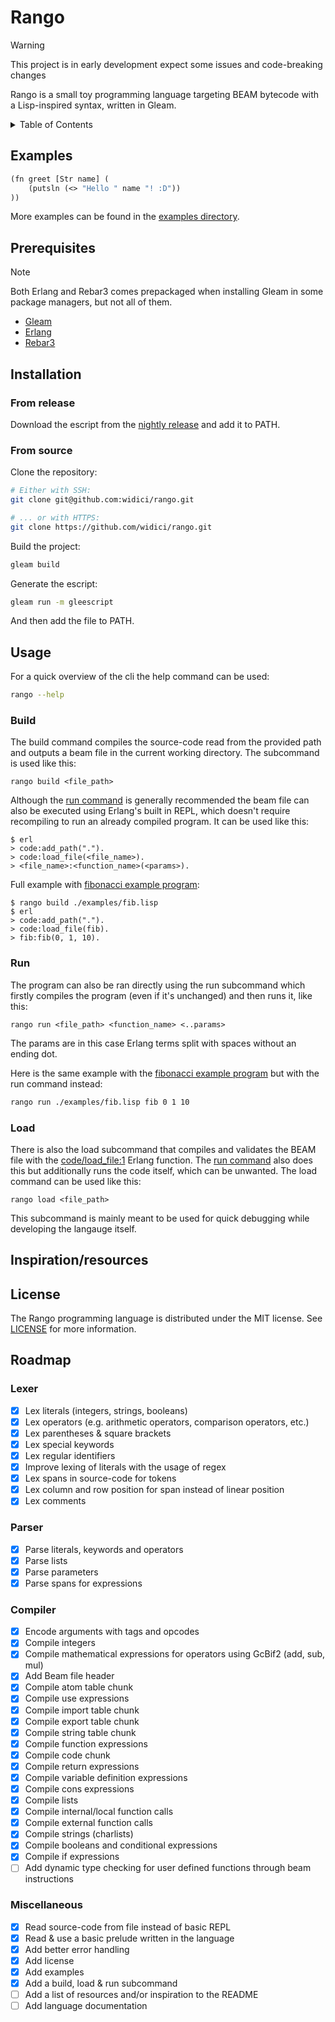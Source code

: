 # Rango

> [!WARNING]
> This project is in early development expect some issues and code-breaking changes

Rango is a small toy programming language targeting BEAM bytecode with a Lisp-inspired syntax, written in Gleam.

<details>
<summary>Table of Contents</summary>

1. [Examples](#examples)
1. [Prerequisites](#prerequisites)
1. [Installation](#installation)
    1. [From release](#from-release)
    2. [From source](#from-source)
1. [Usage](#usage)
    1. [Build](#build)
    1. [Run](#run)
    1. [Load](#load)
1. [Inspiration/resources](#inspirationresources)
1. [License](#license)
1. [Roadmap](#roadmap)

</details>

## Examples

```lisp
(fn greet [Str name] (
    (putsln (<> "Hello " name "! :D"))
))
```

More examples can be found in the [examples directory](./examples).

## Prerequisites

> [!NOTE]
> Both Erlang and Rebar3 comes prepackaged when installing Gleam in some package managers, but not all of them.

- [Gleam](https://gleam.run/getting-started/installing/#installing-gleam)
- [Erlang](https://gleam.run/getting-started/installing/#installing-erlang)
- [Rebar3](https://gleam.run/getting-started/installing/#installing-rebar3)

## Installation

### From release

Download the escript from the [nightly release](https://github.com/widici/rango/releases/tag/nightly) and add it to PATH.

### From source

Clone the repository:

```sh
# Either with SSH:
git clone git@github.com:widici/rango.git

# ... or with HTTPS:
git clone https://github.com/widici/rango.git
```

Build the project:

```sh
gleam build
```

Generate the escript:

```sh
gleam run -m gleescript
```

And then add the file to PATH.

## Usage

For a quick overview of the cli the help command can be used:

```sh
rango --help
```

### Build

The build command compiles the source-code read from the provided path and outputs a beam file in the current working directory. The subcommand is used like this:

```console
rango build <file_path>
```

Although the [run command](#run) is generally recommended the beam file can also be executed using Erlang's built in REPL, which doesn't require recompiling to run an already compiled program. It can be used like this:

```console
$ erl
> code:add_path(".").
> code:load_file(<file_name>).
> <file_name>:<function_name>(<params>).
```

Full example with [fibonacci example program](./examples/fib.lisp):

```console
$ rango build ./examples/fib.lisp
$ erl
> code:add_path(".").
> code:load_file(fib).
> fib:fib(0, 1, 10).
```

### Run

The program can also be ran directly using the run subcommand which firstly compiles the program (even if it's unchanged) and then runs it, like this:

```console
rango run <file_path> <function_name> <..params>
```

The params are in this case Erlang terms split with spaces without an ending dot.

Here is the same example with the [fibonacci example program](./examples/fib.lisp) but with the run command instead:

```sh
rango run ./examples/fib.lisp fib 0 1 10
```

### Load

There is also the load subcommand that compiles and validates the BEAM file with the [code/load_file:1](https://www.erlang.org/doc/apps/kernel/code.html#load_file/1) Erlang function. The [run command](#run) also does this but additionally runs the code itself, which can be unwanted. The load command can be used like this:

```console
rango load <file_path>
```

This subcommand is mainly meant to be used for quick debugging while developing the langauge itself.

## Inspiration/resources

## License

The Rango programming language is distributed under the MIT license. See [LICENSE](./LICENSE) for more information.

## Roadmap

### Lexer

- [x] Lex literals (integers, strings, booleans)
- [x] Lex operators (e.g. arithmetic operators, comparison operators, etc.)
- [x] Lex parentheses & square brackets
- [x] Lex special keywords
- [x] Lex regular identifiers
- [x] Improve lexing of literals with the usage of regex
- [x] Lex spans in source-code for tokens
- [x] Lex column and row position for span instead of linear position
- [x] Lex comments

### Parser

- [x] Parse literals, keywords and operators
- [x] Parse lists
- [x] Parse parameters
- [x] Parse spans for expressions

### Compiler

- [x] Encode arguments with tags and opcodes
- [x] Compile integers
- [x] Compile mathematical expressions for operators using GcBif2 (add, sub, mul)
- [x] Add Beam file header
- [x] Compile atom table chunk
- [x] Compile use expressions
- [x] Compile import table chunk
- [x] Compile export table chunk
- [x] Compile string table chunk
- [x] Compile function expressions
- [x] Compile code chunk
- [x] Compile return expressions
- [x] Compile variable definition expressions
- [x] Compile cons expressions
- [x] Compile lists
- [x] Compile internal/local function calls
- [x] Compile external function calls
- [x] Compile strings (charlists)
- [x] Compile booleans and conditional expressions
- [x] Compile if expressions
- [ ] Add dynamic type checking for user defined functions through beam instructions

### Miscellaneous

- [x] Read source-code from file instead of basic REPL
- [x] Read & use a basic prelude written in the language
- [x] Add better error handling
- [x] Add license
- [x] Add examples
- [x] Add a build, load & run subcommand
- [ ] Add a list of resources and/or inspiration to the README
- [ ] Add language documentation
